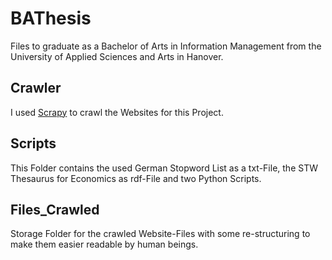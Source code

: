 # BAThesis
Files to graduate as a Bachelor of Arts in Information Management from the University of Applied Sciences and Arts in Hanover.

## Crawler
I used [Scrapy](http://scrapy.org/) to crawl the Websites for this Project.

## Scripts
This Folder contains the used German Stopword List as a txt-File, the STW Thesaurus for Economics as rdf-File and two Python Scripts.

## Files_Crawled
Storage Folder for the crawled Website-Files with some re-structuring to make them easier readable by human beings.
